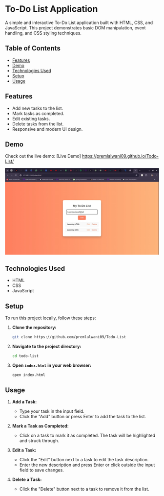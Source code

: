 # To-Do List Application

A simple and interactive To-Do List application built with HTML, CSS, and JavaScript. This project demonstrates basic DOM manipulation, event handling, and CSS styling techniques.

## Table of Contents

- [Features](#features)
- [Demo](#demo)
- [Technologies Used](#technologies-used)
- [Setup](#setup)
- [Usage](#usage)

## Features

- Add new tasks to the list.
- Mark tasks as completed.
- Edit existing tasks.
- Delete tasks from the list.
- Responsive and modern UI design.

## Demo

Check out the live demo: [Live Demo] https://premlalwani09.github.io/Todo-List/

![Screenshot of the To-Do List application](TodoList.png)

## Technologies Used

- HTML
- CSS
- JavaScript

## Setup

To run this project locally, follow these steps:

1. **Clone the repository:**

   ```bash
   git clone https://github.com/premlalwani09/Todo-List
   ```

2. **Navigate to the project directory:**

   ```bash
   cd todo-list
   ```

3. **Open `index.html` in your web browser:**
   ```bash
   open index.html
   ```

## Usage

1. **Add a Task:**

   - Type your task in the input field.
   - Click the "Add" button or press Enter to add the task to the list.

2. **Mark a Task as Completed:**

   - Click on a task to mark it as completed. The task will be highlighted and struck through.

3. **Edit a Task:**

   - Click the "Edit" button next to a task to edit the task description.
   - Enter the new description and press Enter or click outside the input field to save changes.

4. **Delete a Task:**
   - Click the "Delete" button next to a task to remove it from the list.
